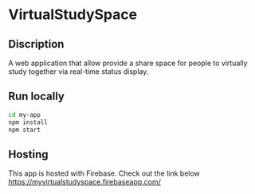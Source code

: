 # VirtualStudySpace

## Discription 

A web application that allow provide a share space for people to virtually study together via real-time status display. 

## Run locally 
```bash
cd my-app
npm install 
npm start
```
## Hosting 
This app is hosted with Firebase. Check out the link below  
https://myvirtualstudyspace.firebaseapp.com/
